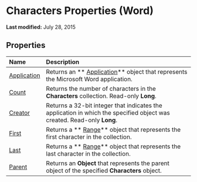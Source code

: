 
# Characters Properties (Word)

 **Last modified:** July 28, 2015


## Properties



|**Name**|**Description**|
|:-----|:-----|
| [Application](931036f9-ee14-4de2-0a83-678dfdc946ee.md)|Returns an  ** [Application](d1cf6f8f-4e88-bf01-93b4-90a83f79cb44.md)** object that represents the Microsoft Word application.|
| [Count](6423eb0f-9342-d5b5-b5d4-c363d79274b3.md)|Returns the number of characters in the  **Characters** collection. Read-only **Long**.|
| [Creator](d8bed9e7-237a-4049-79d1-1d68cc9ca0f1.md)|Returns a 32-bit integer that indicates the application in which the specified object was created. Read-only  **Long**.|
| [First](39622b1b-71fa-09b4-c7c5-84403a33249a.md)|Returns a  ** [Range](15a7a1c4-5f3f-5b6e-60e9-29688de3f274.md)** object that represents the first character in the collection.|
| [Last](465bc555-2310-4309-79fb-f5b1e560f54f.md)|Returns a  ** [Range](15a7a1c4-5f3f-5b6e-60e9-29688de3f274.md)** object that represents the last character in the collection.|
| [Parent](dcbb2a77-bf82-97c9-1396-81b43ae49377.md)|Returns an  **Object** that represents the parent object of the specified **Characters** object.|
